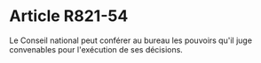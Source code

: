 # Article R821-54

Le Conseil national peut conférer au bureau les pouvoirs qu'il juge convenables pour l'exécution de ses décisions.